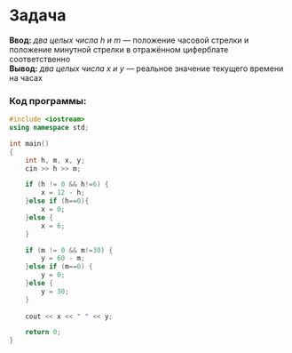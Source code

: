 # Задача
**Ввод:** *два целых числа h и m* — положение часовой стрелки и положение минутной стрелки в отражённом циферблате соответственно  
**Вывод:** *два целых числа x и y* — реальное значение текущего времени на часах  
### Код программы:
```C++
#include <iostream>
using namespace std;

int main()
{
    int h, m, x, y;
    cin >> h >> m;

    if (h != 0 && h!=6) {
        x = 12 - h;
    }else if (h==0){
        x = 0;
    }else {
        x = 6;
    }

    if (m != 0 && m!=30) {
        y = 60 - m;
    }else if (m==0) {
        y = 0;
    }else {
        y = 30;
    }
    
    cout << x << " " << y;

    return 0;
}
```
